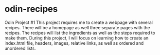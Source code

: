 # odin-recipes
Odin Project #1
This project requires me to create a webpage with several recipes. There will be a homepage as well three separate pages with the recipes. The recipes will list the ingredients as well as the steps required to make them. During this project, I will focus on learning how to create an index.html file, headers, images, relative links, as well as ordered and unordered lists. 